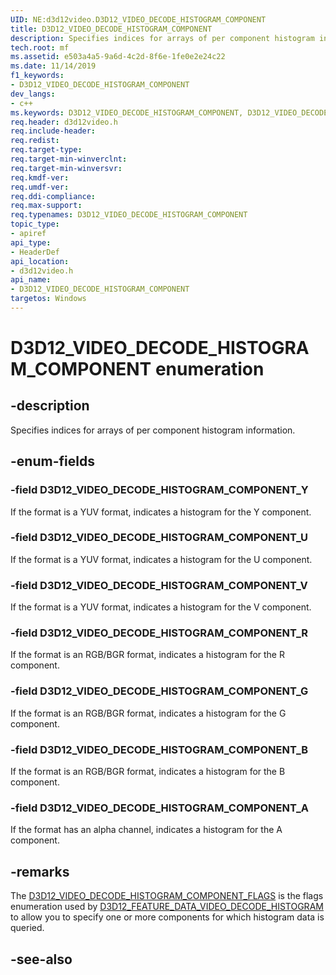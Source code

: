 ```yaml
---
UID: NE:d3d12video.D3D12_VIDEO_DECODE_HISTOGRAM_COMPONENT
title: D3D12_VIDEO_DECODE_HISTOGRAM_COMPONENT
description: Specifies indices for arrays of per component histogram information.
tech.root: mf
ms.assetid: e503a4a5-9a6d-4c2d-8f6e-1fe0e2e24c22
ms.date: 11/14/2019
f1_keywords:
- D3D12_VIDEO_DECODE_HISTOGRAM_COMPONENT
dev_langs:
- c++
ms.keywords: D3D12_VIDEO_DECODE_HISTOGRAM_COMPONENT, D3D12_VIDEO_DECODE_HISTOGRAM_COMPONENT,
req.header: d3d12video.h
req.include-header: 
req.redist: 
req.target-type: 
req.target-min-winverclnt: 
req.target-min-winversvr: 
req.kmdf-ver: 
req.umdf-ver: 
req.ddi-compliance: 
req.max-support: 
req.typenames: D3D12_VIDEO_DECODE_HISTOGRAM_COMPONENT
topic_type:
- apiref
api_type:
- HeaderDef
api_location:
- d3d12video.h
api_name:
- D3D12_VIDEO_DECODE_HISTOGRAM_COMPONENT
targetos: Windows
---
```


# D3D12_VIDEO_DECODE_HISTOGRAM_COMPONENT enumeration

## -description

Specifies indices for arrays of per component histogram information.

## -enum-fields

### -field D3D12_VIDEO_DECODE_HISTOGRAM_COMPONENT_Y 

If the format is a YUV format, indicates a histogram for the Y component.

### -field D3D12_VIDEO_DECODE_HISTOGRAM_COMPONENT_U 

If the format is a YUV format, indicates a histogram for the U component.

### -field D3D12_VIDEO_DECODE_HISTOGRAM_COMPONENT_V 

If the format is a YUV format, indicates a histogram for the V component.

### -field D3D12_VIDEO_DECODE_HISTOGRAM_COMPONENT_R 

If the format is an RGB/BGR format, indicates a histogram for the R component.

### -field D3D12_VIDEO_DECODE_HISTOGRAM_COMPONENT_G 

If the format is an RGB/BGR format, indicates a histogram for the G component.

### -field D3D12_VIDEO_DECODE_HISTOGRAM_COMPONENT_B 

If the format is an RGB/BGR format, indicates a histogram for the B component.

### -field D3D12_VIDEO_DECODE_HISTOGRAM_COMPONENT_A 

If the format has an alpha channel, indicates a histogram for the A component.

## -remarks

The [D3D12_VIDEO_DECODE_HISTOGRAM_COMPONENT_FLAGS](ne-d3d12video-d3d12_video_decode_histogram_component_flags.md) is the flags enumeration used by [D3D12_FEATURE_DATA_VIDEO_DECODE_HISTOGRAM](ns-d3d12video-d3d12_feature_data_video_decode_histogram.md) to allow you to specify one or more components for which histogram data is queried.

## -see-also
